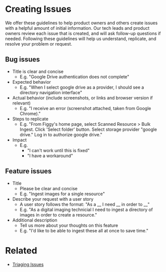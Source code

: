 # Creating Issues

We offer these guidelines to help product owners and others create issues with a helpful amount of initial information.
Our tech leads and product owners review each issue that is created, and will
ask follow-up questions if needed. Following these guidelines will help us understand, replicate, and resolve your problem or request.

## Bug issues
* Title is clear and concise
  * E.g. "Google Drive authentication does not complete"
* Expected behavior
  * E.g. "When I select google drive as a provider, I should see a directory
    navigation interface"
* Actual behavior (include screenshots, or links and browser version if relevant)
  * E.g. "I receive an error (screenshot attached, taken from Google Chrome)."
* Steps to replicate
  * E.g. "From Figgy's home page, select Scanned Resource > Bulk Ingest. Click
    'Select folder' button. Select storage provider "google drive." Log in to
    authorize google drive."
* Impact
  * E.g.
    * "I can't work until this is fixed"
    * "I have a workaround"

## Feature issues
* Title
  * Please be clear and concise
  * E.g. "Ingest images for a single resource"
* Describe your request with a user story
  * A user story follows the format: "As a __ I need __ in order to __"
  * E.g. "As a digital imaging technicial I need to ingest a directory of images
    in order to create a resource."
* Additional description
  * Tell us more about your thoughts on this feature
  * E.g. "I'd like to be able to ingest these all at once to save time."

# Related
* [Triaging Issues](/triaging_issues.md)
